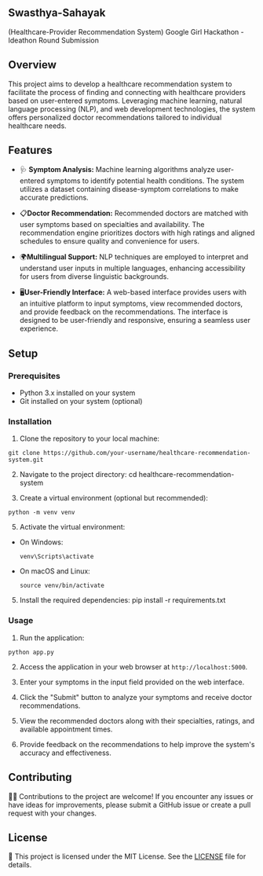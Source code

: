 ## Swasthya-Sahayak 
(Healthcare-Provider Recommendation System)
Google Girl Hackathon - Ideathon Round Submission

## Overview

This project aims to develop a healthcare recommendation system to facilitate the process of finding and connecting with healthcare providers based on user-entered symptoms. Leveraging machine learning, natural language processing (NLP), and web development technologies, the system offers personalized doctor recommendations tailored to individual healthcare needs.

## Features

- 🩺 **Symptom Analysis:** Machine learning algorithms analyze user-entered symptoms to identify potential health conditions. The system utilizes a dataset containing disease-symptom correlations to make accurate predictions.
  
- 📋**Doctor Recommendation:** Recommended doctors are matched with user symptoms based on specialties and availability. The recommendation engine prioritizes doctors with high ratings and aligned schedules to ensure quality and convenience for users.

- 🌍**Multilingual Support:** NLP techniques are employed to interpret and understand user inputs in multiple languages, enhancing accessibility for users from diverse linguistic backgrounds.

- 🖥️**User-Friendly Interface:** A web-based interface provides users with an intuitive platform to input symptoms, view recommended doctors, and provide feedback on the recommendations. The interface is designed to be user-friendly and responsive, ensuring a seamless user experience.

## Setup

### Prerequisites

- Python 3.x installed on your system
- Git installed on your system (optional)

### Installation

1. Clone the repository to your local machine:
```
git clone https://github.com/your-username/healthcare-recommendation-system.git
```

2. Navigate to the project directory:
cd healthcare-recommendation-system

3. Create a virtual environment (optional but recommended):
```
python -m venv venv
```

5. Activate the virtual environment:

- On Windows:

  ```
  venv\Scripts\activate
  ```

- On macOS and Linux:

  ```
  source venv/bin/activate
  ```

5. Install the required dependencies:
pip install -r requirements.txt


### Usage

1. Run the application:
```
python app.py
```


2. Access the application in your web browser at `http://localhost:5000`.

3. Enter your symptoms in the input field provided on the web interface.

4. Click the "Submit" button to analyze your symptoms and receive doctor recommendations.

5. View the recommended doctors along with their specialties, ratings, and available appointment times.

6. Provide feedback on the recommendations to help improve the system's accuracy and effectiveness.

## Contributing

👩‍💻 Contributions to the project are welcome! If you encounter any issues or have ideas for improvements, please submit a GitHub issue or create a pull request with your changes.

## License

📝 This project is licensed under the MIT License. See the [LICENSE](LICENSE) file for details.


